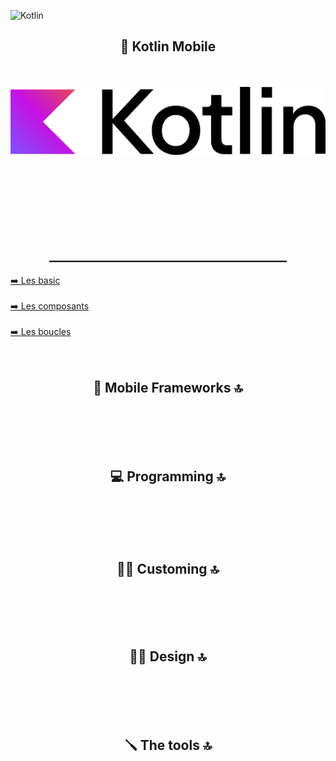![Kotlin](https://img.shields.io/badge/kotlin-%237F52FF.svg?style=for-the-badge&logo=kotlin&logoColor=white)




<div align="center">
        <h2>📲 Kotlin Mobile </h2><br><br>
        <img src="base/Android_logo_2019.png">
</div><br><br>

<br><br><br><br>




<div align="center">
        <h2>______________________________________</h2>
</div>

<div align="left">
    <a href="https://github.com/Mika73100/Kotlin/blob/main/basic/README.md">➡️ Les basic </a>
</div>

<br>

<div align="left">
    <a href="https://github.com/Mika73100/Kotlin/blob/main/composants/README.md">➡️ Les composants</a>
</div>

<br>

<div align="left">
    <a href="https://github.com/Mika73100/Kotlin/blob/main/boucle/README.md">➡️ Les boucles</a>
</div>






<div align="center"><br><br>
        <h2>📲 Mobile Frameworks 🔝</h2><br><br>
</div>

<div align="center"><br><br>
        <h2>💻 Programming 🔝</h2><br><br>
</div>

<div align="center"><br><br>
        <h2>👨‍🎨 Customing 🔝</h2><br><br>
</div>

<div align="center"><br><br>
        <h2>✍🏼 Design 🔝</h2><br><br>
</div>


<div align="center"><br><br>
        <h2>🪛 The tools 🔝</h2><br><br>
</div>